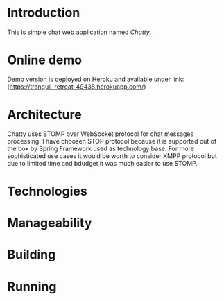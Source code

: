 # Introduction

This is simple chat web application named *Chatty*.

# Online demo

Demo version is deployed on Heroku and available under link: (https://tranquil-retreat-49438.herokuapp.com/) 

# Architecture

Chatty uses STOMP over WebSocket protocol for chat messages processing. I have choosen STOP protocol because it is supported out 
of the box by Spring Framework used as technology base. For more sophisticated use cases it would be worth to consider XMPP protocol but due to limited time
and bdudget it was much easier to use STOMP.

# Technologies

# Manageability

# Building

# Running
